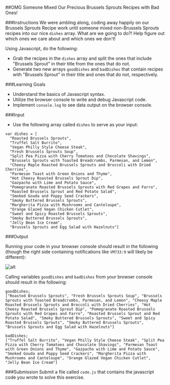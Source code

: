 ##OMG Someone Mixed Our Precious Brussels Sprouts Recipes with Bad Ones!

###Instructions
We were ambling along, coding away happily on our Brussels Sprouts Recipe work until someone mixed non-Brussels Sprouts recipes into our nice `dishes` array. What are we going to do?! Help figure out which ones we care about and which ones we don't!

Using Javascript, do the following:

* Grab the recipes in the `dishes` array and split the ones that include "Brussels Sprout" in their title from the ones that do not.
* Generate two new arrays `goodDishes` and `badDishes` that contain recipes with "Brussels Sprout" in their title and ones that do not, respectively.

###Learning Goals
* Understand the basics of Javascript syntax.
* Utilize the browser console to write and debug Javascript code.
* Implement `console.log` to see data output on the browser console.

###Input
* Use the following array called `dishes` to serve as your input:

```
var dishes = [
  "Roasted Brussels Sprouts",
  "Truffel Salt Burrito",
  "Vegan Philly Style Cheese Steak",
  "Fresh Brussels Sprouts Soup",
  "Split Pea Pizza with Cherry Tomatoes and Chocolate Shavings",
  "Brussels Sprouts with Toasted Breadcrumbs, Parmesan, and Lemon",
  "Cheesy Maple Roasted Brussels Sprouts and Broccoli with Dried Cherries",
  "Parmesan Toast with Green Onions and Thyme",
  "Hot Cheesy Roasted Brussels Sprout Dip",
  "Gazpacho with Lime and Potato Sauce",
  "Pomegranate Roasted Brussels Sprouts with Red Grapes and Farro",
  "Roasted Brussels Sprout and Red Potato Salad",
  "Smoked Gouda and Poppy Seed Crackers",
  "Smoky Buttered Brussels Sprouts",
  "Margherita Pizza with Mushrooms and Canteloupe",
  "Orange Glazed Vegan Chicken Cutlet",
  "Sweet and Spicy Roasted Brussels Sprouts",
  "Smoky Buttered Brussels Sprouts",
  "Jelly Bean Ice Cream",
  "Brussels Sprouts and Egg Salad with Hazelnuts"]
```

###Output

Running your code in your browser console should result in the following (though the right side containing notifications like `VM733:9` will likely be different):

![alt](http://i.imgur.com/hP4JSDV.png)

Calling variables `goodDishes` and `badDishes` from your browser console should result in the following:

```
goodDishes;
["Roasted Brussels Sprouts", "Fresh Brussels Sprouts Soup", "Brussels Sprouts with Toasted Breadcrumbs, Parmesan, and Lemon", "Cheesy Maple Roasted Brussels Sprouts and Broccoli with Dried Cherries", "Hot Cheesy Roasted Brussels Sprout Dip", "Pomegranate Roasted Brussels Sprouts with Red Grapes and Farro", "Roasted Brussels Sprout and Red Potato Salad", "Smoky Buttered Brussels Sprouts", "Sweet and Spicy Roasted Brussels Sprouts", "Smoky Buttered Brussels Sprouts", "Brussels Sprouts and Egg Salad with Hazelnuts"]
```

```
badDishes;
["Truffel Salt Burrito", "Vegan Philly Style Cheese Steak", "Split Pea Pizza with Cherry Tomatoes and Chocolate Shavings", "Parmesan Toast with Green Onions and Thyme", "Gazpacho with Lime and Potato Sauce", "Smoked Gouda and Poppy Seed Crackers", "Margherita Pizza with Mushrooms and Canteloupe", "Orange Glazed Vegan Chicken Cutlet", "Jelly Bean Ice Cream"]
```

###Submission
Submit a file called `code.js` that contains the javascript code you wrote to solve this exercise.

